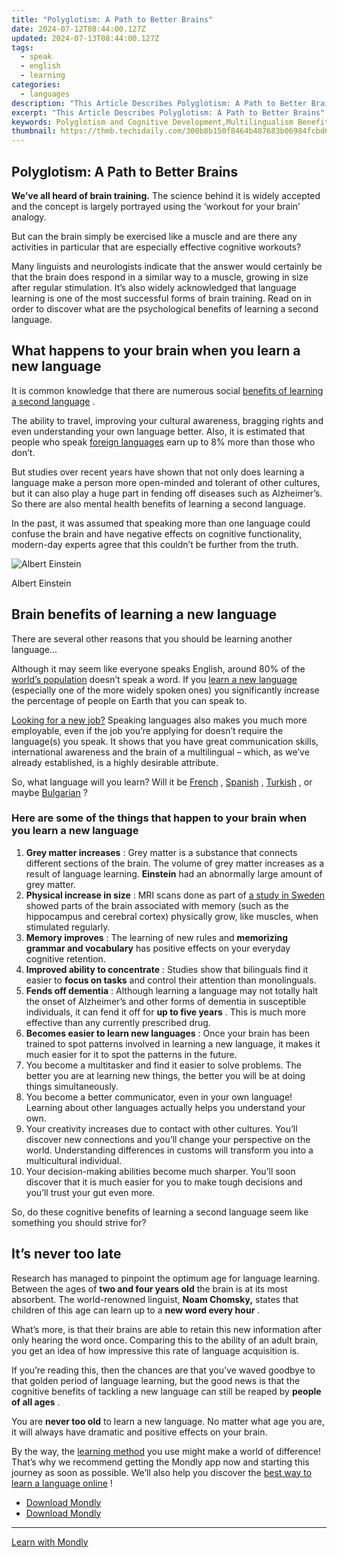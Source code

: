 ```yaml
---
title: "Polyglotism: A Path to Better Brains"
date: 2024-07-12T08:44:00.127Z
updated: 2024-07-13T08:44:00.127Z
tags:
  - speak
  - english
  - learning
categories:
  - languages
description: "This Article Describes Polyglotism: A Path to Better Brains"
excerpt: "This Article Describes Polyglotism: A Path to Better Brains"
keywords: Polyglotism and Cognitive Development,Multilingualism Benefits for Brain Health,Enhancing Cognitive Skills Through Polyglotism,Brain Multitasking with Language Learning,Polyglotism,Bilingual/Multilingual Education Advantages,Polyglot Lifestyle
thumbnail: https://thmb.techidaily.com/300b8b150f8464b487683b06984fcbd6662b4fb116965638afb915b9861f6dbd.jpg
---
```


## Polyglotism: A Path to Better Brains

**We’ve all heard of brain training.**  The science behind it is widely accepted and the concept is largely portrayed using the ‘workout for your brain’ analogy.

 But can the brain simply be exercised like a muscle and are there any activities in particular that are especially effective cognitive workouts?

 Many linguists and neurologists indicate that the answer would certainly be that the brain does respond in a similar way to a muscle, growing in size after regular stimulation. It’s also widely acknowledged that language learning is one of the most successful forms of brain training. Read on in order to discover what are the psychological benefits of learning a second language.

## What happens to your brain when you learn a new language

 It is common knowledge that there are numerous social [benefits of learning a second language](https://www.europelanguagejobs.com/blog/why%5Fshould%5FI%5Flearn%5Fa%5Fnew%5Flanguage.php) .

 The ability to travel, improving your cultural awareness, bragging rights and even understanding your own language better. Also, it is estimated that people who speak [foreign languages](https://shop.mondly.com/affiliate.php?ACCOUNT=ATISTUDI&AFFILIATE=108875&PATH=https://www.mondly.com?AFFILIATE=108875) earn up to 8% more than those who don’t.

 But studies over recent years have shown that not only does learning a language make a person more open-minded and tolerant of other cultures, but it can also play a huge part in fending off diseases such as Alzheimer’s. So there are also mental health benefits of learning a second language.

 In the past, it was assumed that speaking more than one language could confuse the brain and have negative effects on cognitive functionality, modern-day experts agree that this couldn’t be further from the truth.

![Albert Einstein](https://edge.mondly.com/blog/wp-content/uploads/2017/10/Albert-Einstein.jpg "Albert Einstein")

 Albert Einstein

## Brain benefits of learning a new language

 There are several other reasons that you should be learning another language…

 Although it may seem like everyone speaks English, around 80% of the [world’s population](https://shop.mondly.com/affiliate.php?ACCOUNT=ATISTUDI&AFFILIATE=108875&PATH=https://www.mondly.com?AFFILIATE=108875) doesn’t speak a word. If you [learn a new language](https://shop.mondly.com/affiliate.php?ACCOUNT=ATISTUDI&AFFILIATE=108875&PATH=https://www.mondly.com?AFFILIATE=108875) (especially one of the more widely spoken ones) you significantly increase the percentage of people on Earth that you can speak to.

[Looking for a new job?](https://www.europelanguagejobs.com/jobs)  Speaking languages also makes you much more employable, even if the job you’re applying for doesn’t require the language(s) you speak. It shows that you have great communication skills, international awareness and the brain of a multilingual – which, as we’ve already established, is a highly desirable attribute.

 So, what language will you learn? Will it be [French](https://shop.mondly.com/affiliate.php?ACCOUNT=ATISTUDI&AFFILIATE=108875&PATH=https://www.mondly.com?AFFILIATE=108875) , [Spanish](https://shop.mondly.com/affiliate.php?ACCOUNT=ATISTUDI&AFFILIATE=108875&PATH=https://www.mondly.com?AFFILIATE=108875) , [Turkish](https://shop.mondly.com/affiliate.php?ACCOUNT=ATISTUDI&AFFILIATE=108875&PATH=https://www.mondly.com?AFFILIATE=108875) , or maybe [Bulgarian](https://shop.mondly.com/affiliate.php?ACCOUNT=ATISTUDI&AFFILIATE=108875&PATH=https://www.mondly.com?AFFILIATE=108875) ?

### Here are some of the things that happen to your brain when you learn a new language

1. **Grey matter increases**  : Grey matter is a substance that connects different sections of the brain. The volume of grey matter increases as a result of language learning. **Einstein**  had an abnormally large amount of grey matter.
2. **Physical increase in size** : MRI scans done as part of [a study in Sweden](https://www.sciencedaily.com/releases/2012/10/121008082953.htm)  showed parts of the brain associated with memory (such as the hippocampus and cerebral cortex) physically grow, like muscles, when stimulated regularly.
3. **Memory improves** : The learning of new rules and **memorizing grammar and vocabulary**  has positive effects on your everyday cognitive retention.
4. **Improved ability to concentrate**  : Studies show that bilinguals find it easier to **focus on tasks**  and control their attention than monolinguals.
5. **Fends off dementia**  : Although learning a language may not totally halt the onset of Alzheimer’s and other forms of dementia in susceptible individuals, it can fend it off for **up to five years**  . This is much more effective than any currently prescribed drug.
6. **Becomes easier to learn new languages**  : Once your brain has been trained to spot patterns involved in learning a new language, it makes it much easier for it to spot the patterns in the future.
7. You become a multitasker and find it easier to solve problems. The better you are at learning new things, the better you will be at doing things simultaneously.
8. You become a better communicator, even in your own language! Learning about other languages actually helps you understand your own.
9. Your creativity increases due to contact with other cultures. You’ll discover new connections and you’ll change your perspective on the world. Understanding differences in customs will transform you into a multicultural individual.
10. Your decision-making abilities become much sharper. You’ll soon discover that it is much easier for you to make tough decisions and you’ll trust your gut even more.

 So, do these cognitive benefits of learning a second language seem like something you should strive for?

## It’s never too late

 Research has managed to pinpoint the optimum age for language learning. Between the ages of **two and four years old**  the brain is at its most absorbent. The world-renowned linguist, **Noam Chomsky,**  states that children of this age can learn up to a **new word every hour** .

 What’s more, is that their brains are able to retain this new information after only hearing the word once. Comparing this to the ability of an adult brain, you get an idea of how impressive this rate of language acquisition is.

 If you’re reading this, then the chances are that you’ve waved goodbye to that golden period of language learning, but the good news is that the cognitive benefits of tackling a new language can still be reaped by **people of all ages** .

You are **never too old**  to learn a new language. No matter what age you are, it will always have dramatic and positive effects on your brain.

By the way, the [learning method](https://shop.mondly.com/affiliate.php?ACCOUNT=ATISTUDI&AFFILIATE=108875&PATH=https://www.mondly.com?AFFILIATE=108875)  you use might make a world of difference! That’s why we recommend getting the Mondly app now and starting this journey as soon as possible. We’ll also help you discover the [best way to learn a language online](https://shop.mondly.com/affiliate.php?ACCOUNT=ATISTUDI&AFFILIATE=108875&PATH=https://www.mondly.com?AFFILIATE=108875) !

* [Download Mondly](https://www.facebook.com/sharer/sharer.php?u=https%3A%2F%2Fwww.mondly.com%2Fblog%2Fsurprising-brain-benefits-of-learning-foreign-languages%2F&t=The+Surprising+Brain+Benefits+of+Learning+a+Foreign+Language "Share on Facebook")
* [Download Mondly](https://shop.mondly.com/affiliate.php?ACCOUNT=ATISTUDI&AFFILIATE=108875&PATH=https://www.mondly.com?AFFILIATE=108875)

---

[Learn with Mondly](https://adjt.mondly.com/5ixfg4k?campaign=blog-post-id-722&fallback=https%3A%2F%2Fapp.mondly.com%3Futm%5Fmedium%3Dblog%5Fblog-post-id-722%26utm%5Fsource%3Dblog-post-id-722&redirect%5Fmacos=https%3A%2F%2Fapp.mondly.com%3Futm%5Fmedium%3Dblog%5Fblog-post-id-722%26utm%5Fsource%3Dblog-post-id-722&redirect%5Fandroid=https%3A%2F%2Fplay.google.com%2Fstore%2Fapps%2Fdetails%3Fid%3Dcom.atistudios.mondly.languages%3Futm%5Fmedium%3Dblog%5Fblog-post-id-722%26utm%5Fsource%3Dblog-post-id-722&redirect%5Fios=https%3A%2F%2Fapps.apple.com%2Fapp%2Fapple-store%2Fid987873536%3Fpt%3D78954800%26ct%3Dblog-post-id-722%26mt%3D8 "Learn with Mondly")

<ins class="adsbygoogle"
     style="display:block"
     data-ad-format="autorelaxed"
     data-ad-client="ca-pub-7571918770474297"
     data-ad-slot="1223367746"></ins>



<ins class="adsbygoogle"
     style="display:block"
     data-ad-client="ca-pub-7571918770474297"
     data-ad-slot="8358498916"
     data-ad-format="auto"
     data-full-width-responsive="true"></ins>





